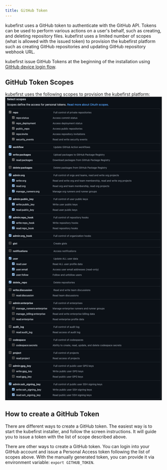 ```yaml
---
title: GitHub Token
---
```


kubefirst uses a GitHub token to authenticate with the GitHub API. Tokens can be used to perform various actions on a user's behalf, such as creating, and deleting repository files. kubefirst uses a limited number of scopes (what is allowed with the issued token) to provision the kubefirst platform such as creating GitHub repositories and updating GitHub repository webhook URL.

kubefirst issue GitHub Tokens at the beginning of the installation using [GitHub device login flow](https://docs.github.com/en/apps/oauth-apps/building-oauth-apps/authorizing-oauth-apps#device-flow).

## GitHub Token Scopes

kubefirst uses the following scopes to provision the kubefirst platform:
![GitHub Token Scopes](../img/common/github/scopes.png)

## How to create a GitHub Token

There are different ways to create a GitHub token. The easiest way is to start the kubefirst installer, and follow the screen instructions. It will guide you to issue a token with the list of scope described above.

There are other ways to create a GitHub token. You can login into your GitHub account and issue a Personal Access token following the list of scopes above. With the manually generated token, you can provide it via environment variable: `export GITHUB_TOKEN`.
